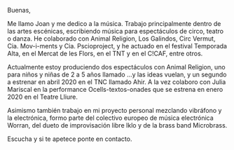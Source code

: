 Buenas,

Me llamo Joan y me dedico a la música. Trabajo principalmente dentro de las artes escénicas, escribiendo música para espectáculos de circo, teatro o danza. He colaborado con Animal Religion, Los Galindos, Circ Vermut, Cia. Mov-i-ments y Cia. Pscioproject, y he actuado en el festival Temporada Alta, en el Mercat de les Flors, en el TNT y en el C!CAF, entre otros.

Actualmente estoy produciendo dos espectáculos con Animal Religion, uno para niños y niñas de 2 a 5 años llamado ...y las ideas vuelan, y un segundo a estrenar en abril 2020 en el TNC llamado Ahir. A la vez colaboro con Julia Mariscal en la performance Ocells-textos-onades que se estrena en enero 2020 en el Teatre Lliure.

Asimismo también trabajo en mi proyecto personal mezclando vibráfono y la electrónica, formo parte del colectivo europeo de música electrónica Worran, del dueto de improvisación libre Iklo y de la brass band Microbrass.

Escucha y si te apetece ponte en contacto.
